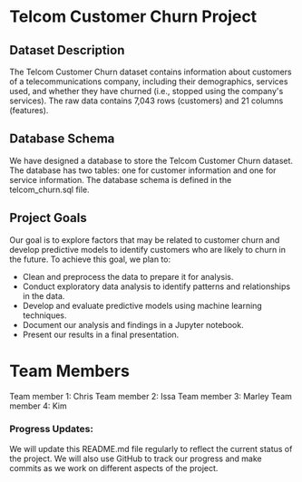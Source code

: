 # Telcom Customer Churn Project


## Dataset Description

The Telcom Customer Churn dataset contains information about customers of a telecommunications company, including their demographics, services used, and whether they have churned (i.e., stopped using the company's services). The raw data contains 7,043 rows (customers) and 21 columns (features).

## Database Schema

We have designed a database to store the Telcom Customer Churn dataset. The database has two tables: one for customer information and one for service information. The database schema is defined in the telcom_churn.sql file.

## Project Goals

Our goal is to explore factors that may be related to customer churn and develop predictive models to identify customers who are likely to churn in the future. To achieve this goal, we plan to:

 - Clean and preprocess the data to prepare it for analysis.
 - Conduct exploratory data analysis to identify patterns and relationships in the data.
 - Develop and evaluate predictive models using machine learning techniques.
 - Document our analysis and findings in a Jupyter notebook.
 - Present our results in a final presentation.

# Team Members

Team member 1: Chris
Team member 2: Issa 
Team member 3: Marley
Team member 4: Kim

### Progress Updates:

We will update this README.md file regularly to reflect the current status of the project. We will also use GitHub to track our progress and make commits as we work on different aspects of the project.